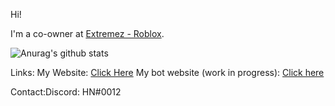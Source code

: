 Hi!

I'm a co-owner at [Extremez - Roblox](https://www.youtube.com/channel/UCFsgCD5Vk_RIzo0WXNxA4HQ).

![Anurag's github stats](https://github-readme-stats.vercel.app/api?username=GenryMg&show_icons=true&theme=tokyonight)

Links:
My Website: [Click Here](https://henry12.me)
My bot website (work in progress): [Click here](https://wisemanbot.tk)

Contact:Discord: HN#0012
